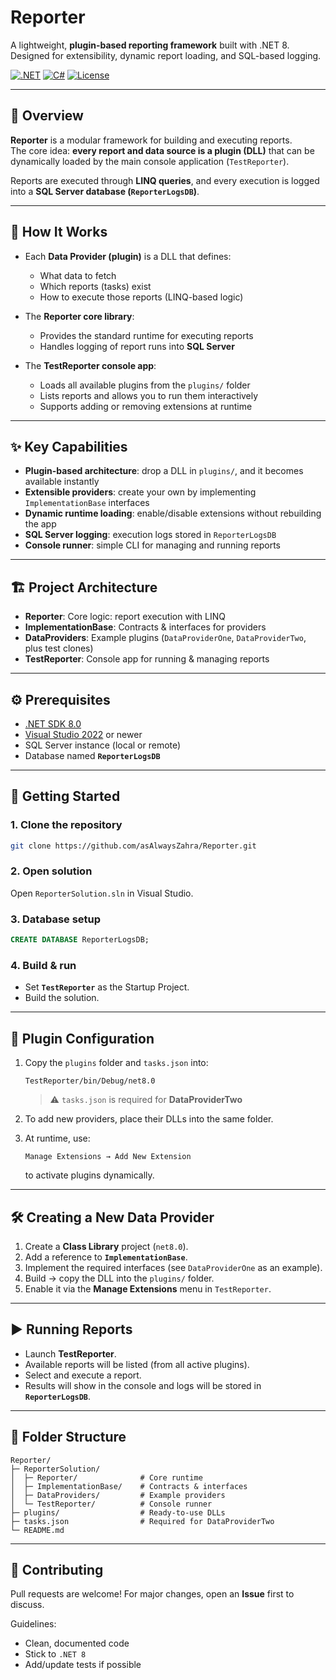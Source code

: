 # Reporter

A lightweight, **plugin-based reporting framework** built with .NET 8.  
Designed for extensibility, dynamic report loading, and SQL-based logging.

[![.NET](https://img.shields.io/badge/.NET-8.0-512BD4?logo=dotnet&logoColor=white)]()
[![C#](https://img.shields.io/badge/C%23-12-blue?logo=csharp)]()
[![License](https://img.shields.io/badge/license-MIT-informational)]()

---

## 📌 Overview
**Reporter** is a modular framework for building and executing reports.  
The core idea: **every report and data source is a plugin (DLL)** that can be dynamically loaded by the main console application (`TestReporter`).  

Reports are executed through **LINQ queries**, and every execution is logged into a **SQL Server database (`ReporterLogsDB`)**.

---

## 🔎 How It Works

- Each **Data Provider (plugin)** is a DLL that defines:
  - What data to fetch  
  - Which reports (tasks) exist  
  - How to execute those reports (LINQ-based logic)  

- The **Reporter core library**:
  - Provides the standard runtime for executing reports  
  - Handles logging of report runs into **SQL Server**  

- The **TestReporter console app**:
  - Loads all available plugins from the `plugins/` folder  
  - Lists reports and allows you to run them interactively  
  - Supports adding or removing extensions at runtime  

---

## ✨ Key Capabilities
- **Plugin-based architecture**: drop a DLL in `plugins/`, and it becomes available instantly  
- **Extensible providers**: create your own by implementing `ImplementationBase` interfaces  
- **Dynamic runtime loading**: enable/disable extensions without rebuilding the app  
- **SQL Server logging**: execution logs stored in `ReporterLogsDB`  
- **Console runner**: simple CLI for managing and running reports  

---

## 🏗️ Project Architecture
- **Reporter**: Core logic: report execution with LINQ  
- **ImplementationBase**: Contracts & interfaces for providers  
- **DataProviders**: Example plugins (`DataProviderOne`, `DataProviderTwo`, plus test clones)  
- **TestReporter**: Console app for running & managing reports  

---

## ⚙️ Prerequisites
- [.NET SDK 8.0](https://dotnet.microsoft.com/en-us/download/dotnet/8.0)  
- [Visual Studio 2022](https://visualstudio.microsoft.com/) or newer  
- SQL Server instance (local or remote)  
- Database named **`ReporterLogsDB`**

---

## 🚀 Getting Started

### 1. Clone the repository
```bash
git clone https://github.com/asAlwaysZahra/Reporter.git
````

### 2. Open solution

Open `ReporterSolution.sln` in Visual Studio.

### 3. Database setup

```sql
CREATE DATABASE ReporterLogsDB;
```

### 4. Build & run

* Set **`TestReporter`** as the Startup Project.
* Build the solution.

---

## 🔌 Plugin Configuration

1. Copy the `plugins` folder and `tasks.json` into:

   ```
   TestReporter/bin/Debug/net8.0
   ```

   > ⚠️ `tasks.json` is required for **DataProviderTwo**

2. To add new providers, place their DLLs into the same folder.

3. At runtime, use:

   ```
   Manage Extensions → Add New Extension
   ```

   to activate plugins dynamically.

---

## 🛠️ Creating a New Data Provider

1. Create a **Class Library** project (`net8.0`).
2. Add a reference to **`ImplementationBase`**.
3. Implement the required interfaces (see `DataProviderOne` as an example).
4. Build → copy the DLL into the `plugins/` folder.
5. Enable it via the **Manage Extensions** menu in `TestReporter`.

---

## ▶️ Running Reports

* Launch **TestReporter**.
* Available reports will be listed (from all active plugins).
* Select and execute a report.
* Results will show in the console and logs will be stored in **`ReporterLogsDB`**.

---

## 📂 Folder Structure

```
Reporter/
├─ ReporterSolution/
│  ├─ Reporter/              # Core runtime
│  ├─ ImplementationBase/    # Contracts & interfaces
│  ├─ DataProviders/         # Example providers
│  └─ TestReporter/          # Console runner
├─ plugins/                  # Ready-to-use DLLs
├─ tasks.json                # Required for DataProviderTwo
└─ README.md
```

---

## 🤝 Contributing

Pull requests are welcome! For major changes, open an **Issue** first to discuss.

Guidelines:

* Clean, documented code
* Stick to `.NET 8`
* Add/update tests if possible

